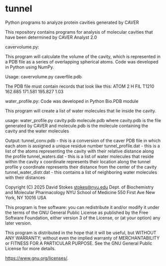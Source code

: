 # tunnel
Python programs to analyze protein cavities generated by CAVER

This repository contains programs for analysis of molecular cavities that have been determined by CAVER Analyst 2.0

cavervolume.py:

This program will calculate the volume of the cavity, which is represented in a PDB file as a series of overlapping spherical atoms.
Code was developed in Python using NumPy.

Usage: cavervolume.py caverfile.pdb

The PDB file must contain records that look like this:
ATOM      2  H   FIL T1210     162.685 171.581 195.827        1.03


water_profile.py:
Code was developed in Python Bio.PDB module

This program will create a list of water molecules that lie inside the cavity.

usage: water_profile.py cavity.pdb molecule.pdb
    where cavity.pdb is the file generated by CAVER and molecule.pdb is the molecule containing the cavity and the water molecules

Output:
    tunnel_conv.pdb  - this is a conversion of the caver PDB file in which each atom is assigned a unique residue number
    tunnel_profile.dat - this is a list of the atoms representing the cavity with their relative distance along the profile
    tunnel_waters.dat - this is a list of water molecules that reside within the cavity
        x coordinate represents their location along the tunnel profile
      	y coordinate represents their distance from the center of the cavity
    tunnel_water_distr.dat - this contains a list of neighboring water molecules with their distances

Copyright (C) 2025  David Stokes
   stokes@nyu.edu
   Dept. of Biochemistry and Molecular Pharmacology
   NYU School of Medicine
   550 First Ave
   New York, NY 10016   USA

This program is free software: you can redistribute it and/or modify
it under the terms of the GNU General Public License as published by
the Free Software Foundation, either version 3 of the License, or
(at your option) any later version.

This program is distributed in the hope that it will be useful,
but WITHOUT ANY WARRANTY; without even the implied warranty of
MERCHANTABILITY or FITNESS FOR A PARTICULAR PURPOSE.  See the
GNU General Public License for more details.

<https://www.gnu.org/licenses/>.

